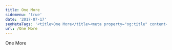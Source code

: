 ```yaml
---
title: One More
sidemenu: 'true'
date: '2017-07-17'
seoMetaTags: '<title>One More</title><meta property="og:title" content="One More" /><meta name="twitter:title" content="One More" /><meta name="description" content="One More" /><meta property="og:description" content="One More" /><meta name="twitter:description" content="One More" /><meta name="robots" content="noindex" /><meta name="twitter:card" content="summary" /><meta property="article:modified_time" content="2017-07-20T09:54:18Z" /><meta property="og:locale" content="en_EN" /><meta property="og:type" content="article" /><meta property="og:image" content="https://www.datocms-assets.com/2614/1500544453-png_transparency_demonstration_1.png?" /><meta name="twitter:image" content="https://www.datocms-assets.com/2614/1500544453-png_transparency_demonstration_1.png?" />'
url: /One More
---
```


One More